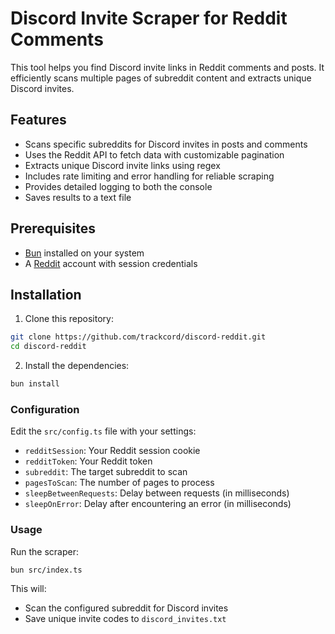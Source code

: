 # Discord Invite Scraper for Reddit Comments

This tool helps you find Discord invite links in Reddit comments and posts. It
efficiently scans multiple pages of subreddit content and extracts unique
Discord invites.

## Features

- Scans specific subreddits for Discord invites in posts and comments
- Uses the Reddit API to fetch data with customizable pagination
- Extracts unique Discord invite links using regex
- Includes rate limiting and error handling for reliable scraping
- Provides detailed logging to both the console
- Saves results to a text file

## Prerequisites

- [Bun](https://bun.sh/) installed on your system
- A [Reddit](https://reddit.com/) account with session credentials

## Installation

1. Clone this repository:

```sh
git clone https://github.com/trackcord/discord-reddit.git
cd discord-reddit
```

2. Install the dependencies:

```sh
bun install
```

### Configuration

Edit the `src/config.ts` file with your settings:

- `redditSession`: Your Reddit session cookie
- `redditToken`: Your Reddit token
- `subreddit`: The target subreddit to scan
- `pagesToScan`: The number of pages to process
- `sleepBetweenRequests`: Delay between requests (in milliseconds)
- `sleepOnError`: Delay after encountering an error (in milliseconds)

### Usage

Run the scraper:

```sh
bun src/index.ts
```

This will:

- Scan the configured subreddit for Discord invites
- Save unique invite codes to `discord_invites.txt`
